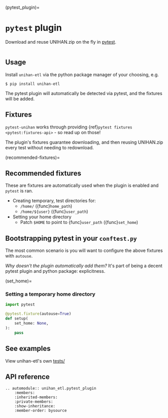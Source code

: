 (pytest_plugin)=

# `pytest` plugin

Download and reuse UNIHAN.zip on the fly in [pytest].

```{module} unihan_etl.pytest_plugin

```

[pytest]: https://docs.pytest.org/

## Usage

Install `unihan-etl` via the python package manager of your choosing, e.g.

```console
$ pip install unihan-etl
```

The pytest plugin will automatically be detected via pytest, and the fixtures will be added.

## Fixtures

`pytest-unihan` works through providing {ref}`pytest fixtures <pytest:fixtures-api>` - so read up on
those!

The plugin's fixtures guarantee downloading, and then reusing UNIHAN.zip every
test without needing to redownload.

(recommended-fixtures)=

## Recommended fixtures

These are fixtures are automatically used when the plugin is enabled and `pytest` is ran.

- Creating temporary, test directories for:
  - `/home/` ({func}`home_path`)
  - `/home/${user}` ({func}`user_path`)
- Setting your home directory
  - Patch `$HOME` to point to {func}`user_path` ({func}`set_home`)

## Bootstrapping pytest in your `conftest.py`

The most common scenario is you will want to configure the above fixtures with `autouse`.

_Why doesn't the plugin automatically add them?_ It's part of being a decent pytest plugin and
python package: explicitness.

(set_home)=

### Setting a temporary home directory

```python
import pytest

@pytest.fixture(autouse=True)
def setup(
    set_home: None,
):
    pass
```

## See examples

View unihan-etl's own [tests/](https://github.com/cihai/unihan-etl/tree/master/tests)

## API reference

```{eval-rst}
.. automodule:: unihan_etl.pytest_plugin
    :members:
    :inherited-members:
    :private-members:
    :show-inheritance:
    :member-order: bysource
```
